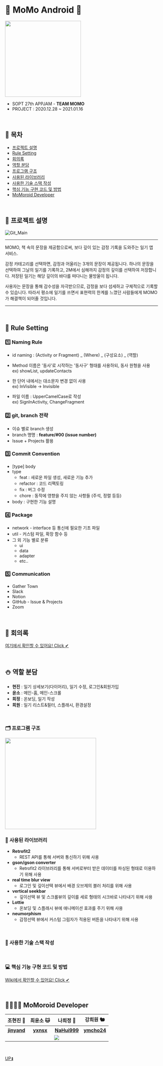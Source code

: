 # 💙 MoMo Android 💙

<img src="https://user-images.githubusercontent.com/38918396/104698570-e40f2800-5754-11eb-8548-7bad4b78f68d.png" width="250" height="250">

* SOPT 27th APPJAM - **TEAM MOMO**
* PROJECT : 2020.12.28 ~ 2021.01.16

<br>

## 🌼 목차
* [프로젝트 설명](#-%ED%94%84%EB%A1%9C%EC%A0%9D%ED%8A%B8-%EC%84%A4%EB%AA%85)
* [Rule Setting](#-rule-setting)
* [회의록](#-%ED%9A%8C%EC%9D%98%EB%A1%9D)
* [역할 분담](#-%EC%97%AD%ED%95%A0-%EB%B6%84%EB%8B%B4)
* [프로그램 구조](#-%ED%94%84%EB%A1%9C%EA%B7%B8%EB%9E%A8-%EA%B5%AC%EC%A1%B0)
* [사용된 라이브러리](#-%EC%82%AC%EC%9A%A9%EB%90%9C-%EB%9D%BC%EC%9D%B4%EB%B8%8C%EB%9F%AC%EB%A6%AC)
* [사용한 기술 스택 작성](#-%EC%82%AC%EC%9A%A9%ED%95%9C-%EA%B8%B0%EC%88%A0-%EC%8A%A4%ED%83%9D-%EC%9E%91%EC%84%B1)
* [핵심 기능 구현 코드 및 방법](#-%ED%95%B5%EC%8B%AC-%EA%B8%B0%EB%8A%A5-%EA%B5%AC%ED%98%84-%EC%BD%94%EB%93%9C-%EB%B0%8F-%EB%B0%A9%EB%B2%95)
* [MoMoroid Developer](#-momoroid-developer)

<br>

## 🎁 프로젝트 설명
![Git_Main](https://user-images.githubusercontent.com/38918396/104698429-b1fdc600-5754-11eb-8103-b8cb583c36d3.png)
* * *
MOMO, 책 속의 문장을 제공함으로써, 보다 깊이 있는 감정 기록을 도와주는 일기 앱 서비스.

감정 카테고리를 선택하면, 감정과 어울리는 3개의 문장이 제공됩니다. 하나의 문장을 선택하여 그날의 일기를 기록하고, 2M에서 심해까지 감정의 깊이를 선택하여 저장합니다. 저장된 일기는 해당 깊이의 바다를 떠다니는 물방울이 됩니다.

사용자는 문장을 통해 감수성을 자극받으므로, 감정을 보다 섬세하고 구체적으로 기록할 수 있습니다. 따라서 평소에 일기를 쓰면서 표현력의 한계를 느꼈던 사람들에게 MOMO가 해결책이 되어줄 것입니다.
* * *

<br>

## 🍰 Rule Setting

### 1️⃣ Naming Rule
- id naming : (Activity or Fragment) _ (Where) _ (구성요소) _ (역할)

- Method 이름은 '동사'로 시작하는 '동사구' 형태를 사용하되, 동사 원형을 사용  
ex) showList, updateContacts
- 한 단어 내에서는 대소문자 변경 없이 사용  
ex) InVisible → Invisible
- 파일 이름 : UpperCamelCase로 작성  
ex) SignInActivity, ChangeFragment

### 2️⃣ git, branch 전략
* 이슈 별로 branch 생성 
* branch 명명 : **feature/#00 (issue number)**
* Issue + Projects 활용

### 3️⃣ Commit Convention
- [type] body
- type
    - feat : 새로운 파일 생성, 새로운 기능 추가
    - refactor : 코드 리팩토링
    - fix : 버그 수정
    - chore : 동작에 영향을 주지 않는 사항들 (주석, 정렬 등등)
- body : 구현한 기능 설명
    
### 4️⃣ Package
- network - interface 등 통신에 필요한 기초 파일
- util - 커스텀 파일, 확장 함수 등
- 그 외 기능 별로 분류
    - ui
    - data
    - adapter
    - etc..

### 5️⃣ Communication
* Gather Town
* Slack
* Notion
* GitHub - Issue & Projects
* Zoom

<br>

## 📝 회의록
[여기에서 확인할 수 있어요! Click ✔](https://www.notion.so/1-cfdb90161b5b4829bda8ce257add69fe)

<br>

## ⛄ 역할 분담
* **현진** : 일기 상세보기(다이어리), 일기 수정, 로그인&회원가입
* **윤소** : 메인-홈, 메인-스크롤
* **희정** : 온보딩, 일기 작성
* **희원** : 일기 리스트&필터, 스플래시, 환경설정

<br>

### 🗂 프로그램 구조
<img src="https://user-images.githubusercontent.com/38918396/104733695-6feb7900-5782-11eb-8419-1df9e866f65b.png" width="300">

<br>

### 🎄 사용된 라이브러리
* **Retrofit2**
    * REST API를 통해 서버와 통신하기 위해 사용
* **gson/gson converter**
    * Retrofit2 라이브러리를 통해 서버로부터 받은 데이터를 파싱된 형태로 이용하기 위해 사용
* **real time blur view**
    * 로그인 및 깊이선택 뷰에서 배경 오브제의 블러 처리를 위해 사용
* **vertical seekbar**
    * 깊이선택 뷰 및 스크롤뷰의 깊이를 세로 형태의 시크바로 나타내기 위해 사용
* **Lottie**
    * 온보딩 및 스플래시 뷰에 애니메이션 효과를 주기 위해 사용
* **neumorphism**
    * 감정선택 뷰에서 커스텀 그림자가 적용된 버튼을 나타내기 위해 사용
<br>

### 🎅 사용한 기술 스택 작성

<br>

### 💻 핵심 기능 구현 코드 및 방법
[Wiki에서 확인할 수 있어요! Click ✔](https://github.com/Team-MoMo/MoMo_Android/wiki)

<br>

## 👩‍👩‍👧‍👧 MoMoroid Developer
<table style="text-align: center;">
  <tr>
    <th>조현진 🐹</th>
    <th>최윤소 🐱</th>
    <th>나희정 🐯</th>
    <th>강희원 🐿</th>
  </tr>
  <tr>
    <th><a href="https://github.com/jinyand">jinyand</a></th>
    <th><a href="https://github.com/yxnsx">yxnsx</a></th>
    <th><a href="https://github.com/NaHui999">NaHui999</a></th>
    <th><a href="https://github.com/ymcho24">ymcho24</a></th>
  </tr>
  <tr>
    <td colspan="4"><img src="https://user-images.githubusercontent.com/38918396/103541742-33e12a00-4edf-11eb-8dab-42c246256d5f.png" /></td>
  </tr>
</table>

<br>

[UP⏫](#-momo-android-)
